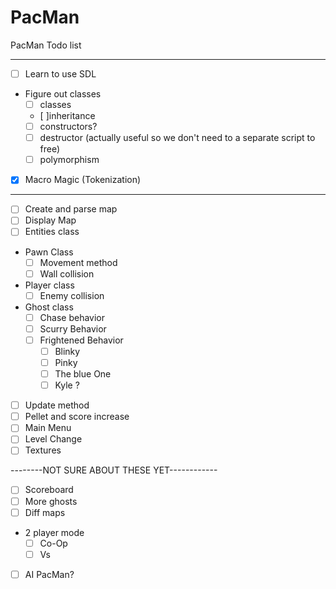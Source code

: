 # PacMan
PacMan Todo list

-------------------------

- [ ] Learn to use SDL
* Figure out classes
    - [ ] classes
    - [ ]inheritance
    - [ ] constructors?
    - [ ] destructor (actually useful so we don't need to a separate script to free)
    - [ ] polymorphism
- [x] Macro Magic (Tokenization)
-------------------------

- [ ] Create and parse map
- [ ] Display Map
- [ ] Entities class
* Pawn Class
    - [ ] Movement method
    - [ ] Wall collision
* Player class
    - [ ] Enemy collision
* Ghost class
    - [ ] Chase behavior
    - [ ] Scurry Behavior
    - [ ] Frightened Behavior
        - [ ] Blinky
        - [ ] Pinky
        - [ ]  The blue One
        - [ ] Kyle ?
- [ ] Update method
- [ ] Pellet and score increase
- [ ] Main Menu
- [ ] Level Change
- [ ] Textures

--------NOT SURE ABOUT THESE YET------------
- [ ] Scoreboard
- [ ] More ghosts
- [ ] Diff maps
* 2 player mode
    - [ ] Co-Op
    - [ ] Vs
- [ ] AI PacMan?
